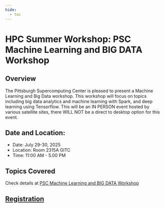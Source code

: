 ```yaml
---
hide:
  - toc
---
```


# HPC Summer Workshop: PSC Machine Learning and BIG DATA Workshop 

## Overview
The Pittsburgh Supercomputing Center is pleased to present a Machine Learning and Big Data workshop. This workshop will focus on topics including big data analytics and machine learning with Spark, and deep  learning using Tensorflow. This will be an IN PERSON event hosted by various satellite sites, there WILL NOT be a direct to desktop option for this event. 


## Date and Location:
- Date: July 29-30, 2025
- Location: Room 2315A GITC
- Time: 11:00 AM - 5.00 PM

## Topics Covered
Check details at [PSC Machine Learning and BIG DATA Workshop](https://support.access-ci.org/events/8089)

## [Registration](https://support.access-ci.org/events/8089)

